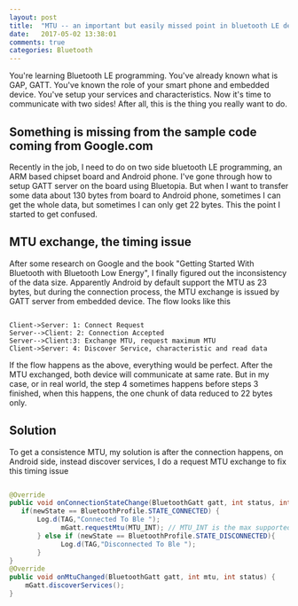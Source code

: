 ```yaml
---
layout: post
title:  "MTU -- an important but easily missed point in bluetooth LE development"
date:   2017-05-02 13:38:01
comments: true  
categories: Bluetooth
---
```


You're learning Bluetooth LE programming. You've already known what is GAP, GATT. You've known the role of your smart phone and embedded device. You've setup your services and characteristics. Now it's time to communicate with two sides! After all, this is the thing you really want to do.

## Something is missing from the sample code coming from Google.com
Recently in the job, I need to do on two side bluetooth LE programming, an ARM based chipset board and Android phone. I've gone through how to setup GATT server on the board using Bluetopia. But when I want to transfer some data about 130 bytes from board to Android phone, sometimes I can get the whole data, but sometimes I can only get 22 bytes. This the point I started to get confused.

## MTU exchange, the timing issue
After some research on Google and the book "Getting Started With Bluetooth with Bluetooth Low Energy", I finally figured out the inconsistency of the data size.
Apparently Android by default support the MTU as 23 bytes, but during the connection process, the MTU exchange is issued by GATT server from embedded device. The flow looks like this 

```sequence

Client->Server: 1: Connect Request
Server-->Client: 2: Connection Accepted
Server-->Client:3: Exchange MTU, request maximum MTU
Client->Server: 4: Discover Service, characteristic and read data 

```

If the flow happens as the above, everything would be perfect. After the MTU exchanged, both device will communicate at same rate. But in my case, or in real world, the step 4 sometimes happens before steps 3 finished, when this happens, the one chunk of data reduced to 22 bytes only.

## Solution
To get a consistence MTU, my solution is after the connection happens, on Android side, instead discover services, I do a request MTU exchange to fix this timing issue 

```java

@Override
public void onConnectionStateChange(BluetoothGatt gatt, int status, int newState) {
   if(newState == BluetoothProfile.STATE_CONNECTED) {
       Log.d(TAG,"Connected To Ble ");
             mGatt.requestMtu(MTU_INT); // MTU_INT is the max supported number for your device
       } else if (newState == BluetoothProfile.STATE_DISCONNECTED){
             Log.d(TAG,"Disconnected To Ble ");
       }
}
@Override
public void onMtuChanged(BluetoothGatt gatt, int mtu, int status) {
    mGatt.discoverServices();
}

```  




 


